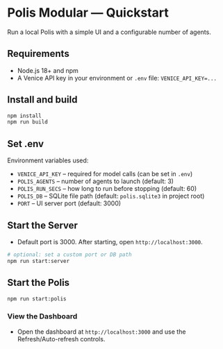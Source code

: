# Polis Modular — Quickstart

Run a local Polis with a simple UI and a configurable number of agents.

## Requirements
- Node.js 18+ and npm
- A Venice API key in your environment or `.env` file: `VENICE_API_KEY=...`

## Install and build
```bash
npm install
npm run build
```

## Set .env
Environment variables used:
- `VENICE_API_KEY` – required for model calls (can be set in `.env`)
- `POLIS_AGENTS` – number of agents to launch (default: 3)
- `POLIS_RUN_SECS` – how long to run before stopping (default: 60)
- `POLIS_DB` – SQLite file path (default: `polis.sqlite3` in project root)
- `PORT` – UI server port (default: 3000)

## Start the Server
- Default port is 3000. After starting, open `http://localhost:3000`.
```bash
# optional: set a custom port or DB path
npm run start:server
```

## Start the Polis
```bash
npm run start:polis
```

### View the Dashboard
- Open the dashboard at `http://localhost:3000` and use the Refresh/Auto-refresh controls.

